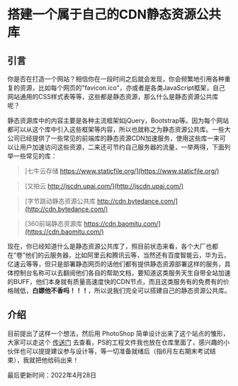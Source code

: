 # 搭建一个属于自己的CDN静态资源公共库

## 引言

你是否在打造一个网站？相信你在一段时间之后就会发现，你会频繁地引用各种重复的资源，比如每个网页的"favicon.ico"，亦或者是各类JavaScript框架，自己网站通用的CSS样式表等等，这些都是静态资源，那么什么是静态资源公共库呢？

静态资源库中的内容主要是各种主流框架如jQuery，Bootstrap等。因为每个网站都可以从这个库中引入这些框架等内容，所以也就称之为静态资源公共库。一些大公司已经提供了一些常见的前端库的静态资源CDN加速服务，使用这些库一来可以让用户加速访问这些资源，二来还可节约自己服务器的流量，一举两得，下面列举一些常见的库：

>[七牛云存储 https://www.staticfile.org/](https://www.staticfile.org/)

>[又拍云 http://jscdn.upai.com/](http://jscdn.upai.com/)

>[字节跳动静态资源公共库 http://cdn.bytedance.com/](http://cdn.bytedance.com/)

>[360前端静态资源库 https://cdn.baomitu.com/](https://cdn.baomitu.com/)

现在，你已经知道什么是静态资源公共库了，照目前状态来看，各个大厂也都在“卷”他们的云服务器，比如阿里云和腾讯云等，当然还有百度智能云，华为云，亿速云等等，但只是部署静态网页的话他们都有提供静态资源部署这样的服务，具体控制台名称可以去翻阅他们各自的帮助文档，要知道这类服务天生自带全站加速的BUFF，他们本身就有质量高速度快的CDN节点，而且这类服务有的免费有的价格贼低，**白嫖他不香吗！！！**，所以说我们完全可以搭建自己的静态资源公共库。

## 介绍

目前提出了这样一个想法，然后用 PhotoShop 简单设计出来了这个站点的雏形，大家可以走这个 [传送门](https://cdn.lhlnb.top/) 去查看，PS的工程文件我也放在仓库里面了，感兴趣的小伙伴也可以提提建议参与设计等，等一切准备就绪后（指6月左右期末考试结束），我就把他给码出来！

最后更新时间：2022年4月28日